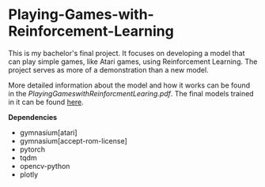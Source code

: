 # Playing-Games-with-Reinforcement-Learning
This is my bachelor's final project. It focuses on developing a model that can play simple games, like Atari games, using Reinforcement Learning. The project serves as more of a demonstration than a new model. 

More detailed information about the model and how it works can be found in the *PlayingGameswithReinforcmentLearing.pdf*. The final models trained in it can be found [here](https://drive.google.com/drive/folders/1bC-Xl4Lnthnl8KL2caafSTl_MQ5LFtNA?usp=sharing).

**Dependencies**
  - gymnasium[atari]
  - gymnasium[accept-rom-license]
  - pytorch
  - tqdm
  - opencv-python
  - plotly
